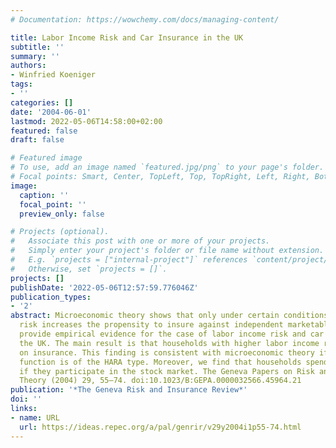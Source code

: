 ```yaml
---
# Documentation: https://wowchemy.com/docs/managing-content/

title: Labor Income Risk and Car Insurance in the UK
subtitle: ''
summary: ''
authors:
- Winfried Koeniger
tags:
- ''
categories: []
date: '2004-06-01'
lastmod: 2022-05-06T14:58:00+02:00
featured: false
draft: false

# Featured image
# To use, add an image named `featured.jpg/png` to your page's folder.
# Focal points: Smart, Center, TopLeft, Top, TopRight, Left, Right, BottomLeft, Bottom, BottomRight.
image:
  caption: ''
  focal_point: ''
  preview_only: false

# Projects (optional).
#   Associate this post with one or more of your projects.
#   Simply enter your project's folder or file name without extension.
#   E.g. `projects = ["internal-project"]` references `content/project/deep-learning/index.md`.
#   Otherwise, set `projects = []`.
projects: []
publishDate: '2022-05-06T12:57:59.776046Z'
publication_types:
- '2'
abstract: Microeconomic theory shows that only under certain conditions higher background
  risk increases the propensity to insure against independent marketable risks. We
  provide empirical evidence for the case of labor income risk and car insurance in
  the UK. The main result is that households with higher labor income risk spend more
  on insurance. This finding is consistent with microeconomic theory if the utility
  function is of the HARA type. Moreover, we find that households spend more on insurance
  if they participate in the stock market. The Geneva Papers on Risk and Insurance
  Theory (2004) 29, 55–74. doi:10.1023/B:GEPA.0000032566.45964.21
publication: '*The Geneva Risk and Insurance Review*'
doi: ''
links:
- name: URL
  url: https://ideas.repec.org/a/pal/genrir/v29y2004i1p55-74.html
---
```

